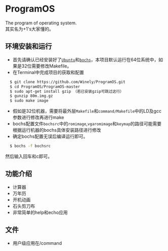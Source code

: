 # ProgramOS
The program of operating system.  
其实名为+1's大家懂的。

## 环境安装和运行
+ 首先请确认已经安装好了[`Ubuntu`](http://www.ubuntu.com/download/desktop)和[`bochs`](http://sourceforge.net/projects/bochs/)，本项目默认运行在64位系统中，如果是32位需要修改Makefile。  
+ 在Terminal中完成项目的获取和配置  
```bash
  $ git clone https://github.com/Winely/ProgramOS.git  
  $ cd ProgramOS/ProgramOS-master
  $ sudo apt-get install gzip （若已安装gzip可跳过这行）
  $ gunzip 80m.img.gz
  $ sudo make image
```
+ 假如是32位机器，需要将最外层`Makefile`和`command/Makefile`中的LD及gcc参数进行修改再进行make
+ bochs配置文件`bochsrc`中的`romimage`,`vgaromimage`和`keymap`的路径可能需要根据运行机器的bochs具体安装路径进行修改
+ 确定bochs配置无误后编译运行即可。
```bash
  $ bochs -f bochsrc
```
  然后输入回车和c即可。  

## 功能介绍
+ 计算器   
+ 万年历
+ 开机动画
+ 石头剪刀布
+ 非常简单的help和echo应用

## 文件
+ 用户级应用在/command
